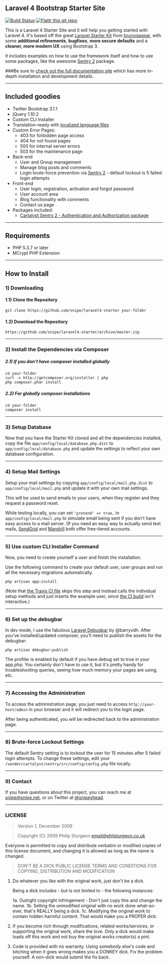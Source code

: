 ## Laravel 4 Bootstrap Starter Site

[![Build Status](https://travis-ci.org/snipe/laravel4-starter.svg?branch=master)](https://travis-ci.org/snipe/laravel4-starter)
[![Flattr this git repo](http://api.flattr.com/button/flattr-badge-large.png)](https://flattr.com/submit/auto?user_id=snipe&url=https://github.com/snipe/laravel4-starter&title=laravel4-starter&language=PHP&tags=github&category=software)


This is a Laravel 4 Starter Site and it will help you getting started with Laravel 4.
It's based off the great [Laravel Starter Kit](https://github.com/brunogaspar/laravel4-starter-kit)
from [brunogaspar](https://github.com/brunogaspar), with some __additional refinements__,
__bugfixes__, __more secure defaults__ and a __cleaner, more modern UX__ using Bootstrap 3.

It includes examples on how to use the framework itself and how to use some
packages, like the awesome [Sentry 2](https://github.com/cartalyst/sentry) package.

###Be sure to [check out the full documentation site](http://snipe.github.io/laravel4-starter/) which has more in-depth installation and development details.

-----

## Included goodies

* Twitter Bootstrap 3.1.1
* jQuery 1.10.2
* Custom CLI Installer
* Translation-ready with [localized language files](http://snipe.github.io/laravel4-starter/usage/translations.html)
* Custom Error Pages:
	* 403 for forbidden page access
	* 404 for not found pages
	* 500 for internal server errors
	* 503 for the maintenance page
* Back-end
	* User and Group management
	* Manage blog posts and comments
	* Login brute-force prevention via [Sentry 2](https://github.com/cartalyst/sentry) - default lockout is 5 failed login attempts
* Front-end
	* User login, registration, activation and forgot password
	* User account area
	* Blog functionality with comments
	* Contact us page
* Packages included:
	* [Cartalyst Sentry 2 - Authentication and Authorization package](https://github.com/cartalyst/sentry)

-----

## Requirements

- PHP 5.3.7 or later
- MCrypt PHP Extension

-----

## How to Install

### 1) Downloading
#### 1.1) Clone the Repository

	git clone https://github.com/snipe/laravel4-starter your-folder

#### 1.2) Download the Repository

	https://github.com/snipe/laravel4-starter/archive/master.zip

-----

### 2) Install the Dependencies via Composer
##### 2.1) If you don't have composer installed globally

	cd your-folder
	curl -s http://getcomposer.org/installer | php
	php composer.phar install

##### 2.2) For globally composer installations

	cd your-folder
	composer install

-----

### 3) Setup Database

Now that you have the Starter Kit cloned and all the dependencies installed, copy the file `app/config/local/database.php.dist` to `app/config/local/database.php` and update the settings to reflect your own database configuration.

-----

### 4) Setup Mail Settings

Setup your mail settings by copying `app/config/local/mail.php.dist` to `app/config/local/mail.php` and update it with your own mail settings.

This will be used to send emails to your users, when they register and they request a password reset.

While testing locally, you can set `'pretend' => true,` in `app/config/local/mail.php` to simulate email being sent if you don't have easy access to a mail server. (If you need an easy way to actually send test mails, [SendGrid](http://www.sendgrid.com) and [Mandrill](http://mandrillapp.com) both offer free-tiered accounts.

-----

### 5) Use custom CLI Installer Command

Now, you need to create yourself a user and finish the installation.

Use the following command to create your default user, user groups and run all the necessary migrations automatically.

	php artisan app:install

(Note that [the Travis CI file](https://github.com/snipe/laravel4-starter/blob/master/.travis.yml) skips this step and instead calls the individual setup methods and just inserts the example user, since [the CI build](https://travis-ci.org/snipe/laravel4-starter.svg?branch=master) isn't interactive.)

-----

### 6) Set up the debugbar

In dev mode, I use the fabulous [Laravel Debugbar](https://github.com/barryvdh/laravel-debugbar) by @barryvdh. After you've installed/updated composer, you'll need to publish the assets for the debugbar:

	php artisan debugbar:publish

The profiler is enabled by default if you have debug set to true in your app.php. You certainly don't have to use it, but it's pretty handy for troubleshooting queries, seeing how much memory your pages are using, etc.


-----

### 7) Accessing the Administration

To access the administration page, you just need to access `http://your-host/admin` in your browser and it
will redirect you to the login page.

After being authenticated, you will be redirected back to the administration page.

-----

### 8) Brute-force Lockout Settings

The default Sentry setting is to lockout the user for 15 minutes after 5 failed login attempts. To
change these settings, edit your `/vendor/cartalyst/sentry/src/config/config.php` file locally.

-----

### 9) Contact
If you have questions about this project, you can reach me at snipe@snipe.net, or on Twitter at [@snipeyhead](https://twitter.com/snipeyhead).

-----

### LICENSE

> Version 1, December 2009

> Copyright (C) 2009 Philip Sturgeon <email@philsturgeon.co.uk>

 Everyone is permitted to copy and distribute verbatim or modified
 copies of this license document, and changing it is allowed as long
 as the name is changed.

> DON'T BE A DICK PUBLIC LICENSE
> TERMS AND CONDITIONS FOR COPYING, DISTRIBUTION AND MODIFICATION

 1. Do whatever you like with the original work, just don't be a dick.

     Being a dick includes - but is not limited to - the following instances:

	 1a. Outright copyright infringement - Don't just copy this and change the name.
	 1b. Selling the unmodified original with no work done what-so-ever, that's REALLY being a dick.
	 1c. Modifying the original work to contain hidden harmful content. That would make you a PROPER dick.

 2. If you become rich through modifications, related works/services, or supporting the original work,
 share the love. Only a dick would make loads off this work and not buy the original works
 creator(s) a pint.

 3. Code is provided with no warranty. Using somebody else's code and bitching when it goes wrong makes
 you a DONKEY dick. Fix the problem yourself. A non-dick would submit the fix back.
